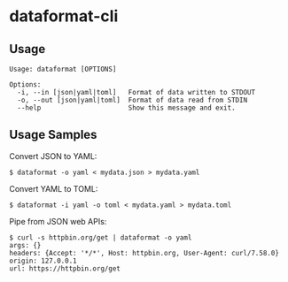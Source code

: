 # dataformat-cli

## Usage

```
Usage: dataformat [OPTIONS]

Options:
  -i, --in [json|yaml|toml]   Format of data written to STDOUT
  -o, --out [json|yaml|toml]  Format of data read from STDIN
  --help                      Show this message and exit.
```

## Usage Samples

Convert JSON to YAML: 
```
$ dataformat -o yaml < mydata.json > mydata.yaml
```

Convert YAML to TOML:
```
$ dataformat -i yaml -o toml < mydata.yaml > mydata.toml
```

Pipe from JSON web APIs:
```
$ curl -s httpbin.org/get | dataformat -o yaml
args: {}
headers: {Accept: '*/*', Host: httpbin.org, User-Agent: curl/7.58.0}
origin: 127.0.0.1
url: https://httpbin.org/get
```
